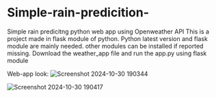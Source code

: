 # Simple-rain-predicition-
Simple rain predicitng python web app using Openweather API
This is a project made in flask module of python.
Python latest version and flask module are mainly needed.
other modules can be installed if reported missing.
Download the weather_app file and run the app.py using flask module

Web-app look:
![Screenshot 2024-10-30 190344](https://github.com/user-attachments/assets/df799258-7faf-4e9e-a3ba-fa6c8bbfbb65)


![Screenshot 2024-10-30 190417](https://github.com/user-attachments/assets/8680ae3f-5574-4f71-953d-99c660e5d080)
